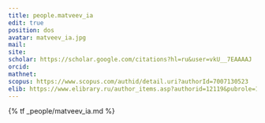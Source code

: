 ```yaml
---
title: people.matveev_ia
edit: true
position: dos
avatar: matveev_ia.jpg
mail:
site:
scholar: https://scholar.google.com/citations?hl=ru&user=vkU__7EAAAAJ
orcid:
mathnet:
scopus: https://www.scopus.com/authid/detail.uri?authorId=7007130523
elib: https://www.elibrary.ru/author_items.asp?authorid=12119&pubrole=100&show_refs=1&show_option=0
---
```


{% tf _people/matveev_ia.md %}
